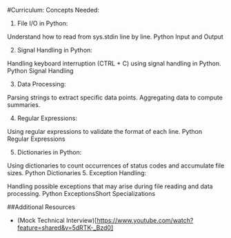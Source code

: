 #Curriculum: Concepts Needed:
1. File I/O in Python:

Understand how to read from sys.stdin line by line.
Python Input and Output

2. Signal Handling in Python:

Handling keyboard interruption (CTRL + C) using signal handling in Python.
Python Signal Handling

3. Data Processing:

Parsing strings to extract specific data points.
Aggregating data to compute summaries.

4. Regular Expressions:

Using regular expressions to validate the format of each line.
Python Regular Expressions

5. Dictionaries in Python:

Using dictionaries to count occurrences of status codes and accumulate file sizes.
Python Dictionaries
5. Exception Handling:

Handling possible exceptions that may arise during file reading and data processing.
Python ExceptionsShort Specializations

##Additional Resources
- (Mock Technical Interview)[https://www.youtube.com/watch?feature=shared&v=5dRTK-_Bzd0]
